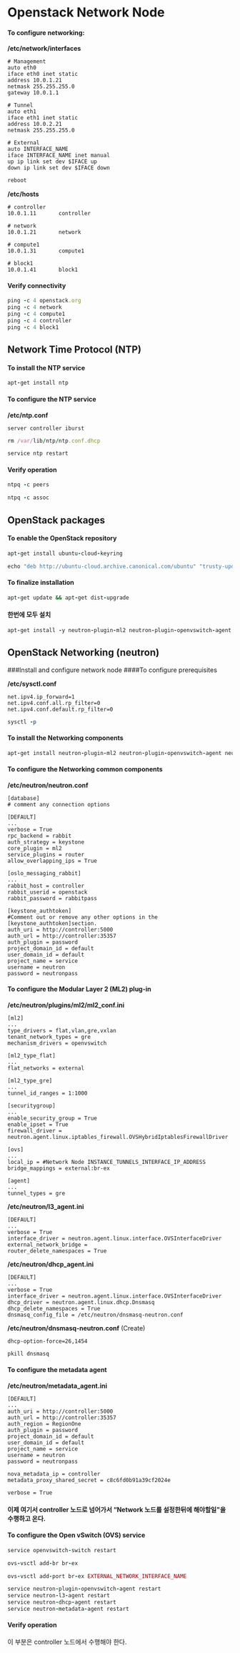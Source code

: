 # Openstack Network Node

#### To configure networking:

**/etc/network/interfaces**
```
# Management
auto eth0
iface eth0 inet static
address 10.0.1.21
netmask 255.255.255.0
gateway 10.0.1.1

# Tunnel
auto eth1
iface eth1 inet static
address 10.0.2.21
netmask 255.255.255.0

# External
auto INTERFACE_NAME
iface INTERFACE_NAME inet manual
up ip link set dev $IFACE up
down ip link set dev $IFACE down
```

```ruby
reboot
```

**/etc/hosts**

```
# controller
10.0.1.11       controller

# network
10.0.1.21       network

# compute1
10.0.1.31       compute1

# block1
10.0.1.41       block1
```

#### Verify connectivity

```ruby
ping -c 4 openstack.org
ping -c 4 network
ping -c 4 compute1
ping -c 4 controller
ping -c 4 block1
```

## Network Time Protocol (NTP)
#### To install the NTP service

```ruby
apt-get install ntp
```

#### To configure the NTP service

**/etc/ntp.conf**

```
server controller iburst
```

```ruby
rm /var/lib/ntp/ntp.conf.dhcp

service ntp restart
```

#### Verify operation

```ruby
ntpq -c peers

ntpq -c assoc
```

## OpenStack packages

#### To enable the OpenStack repository

```ruby
apt-get install ubuntu-cloud-keyring

echo "deb http://ubuntu-cloud.archive.canonical.com/ubuntu" "trusty-updates/kilo main" > /etc/apt/sources.list.d/cloudarchive-kilo.list
```

#### To finalize installation

```ruby
apt-get update && apt-get dist-upgrade
```

#### 한번에 모두 설치

```ruby
apt-get install -y neutron-plugin-ml2 neutron-plugin-openvswitch-agent neutron-l3-agent neutron-dhcp-agent neutron-metadata-agent
```



## OpenStack Networking (neutron)

###Install and configure network node
####To configure prerequisites

**/etc/sysctl.conf**
```
net.ipv4.ip_forward=1
net.ipv4.conf.all.rp_filter=0
net.ipv4.conf.default.rp_filter=0
```
```ruby
sysctl -p
```
#### To install the Networking components
```ruby
apt-get install neutron-plugin-ml2 neutron-plugin-openvswitch-agent neutron-l3-agent neutron-dhcp-agent neutron-metadata-agent
```

#### To configure the Networking common components

**/etc/neutron/neutron.conf**

```
[database]
# comment any connection options

[DEFAULT]
...
verbose = True
rpc_backend = rabbit
auth_strategy = keystone
core_plugin = ml2
service_plugins = router
allow_overlapping_ips = True

[oslo_messaging_rabbit]
...
rabbit_host = controller
rabbit_userid = openstack
rabbit_password = rabbitpass

[keystone_authtoken]
#Comment out or remove any other options in the [keystone_authtoken]section.
auth_uri = http://controller:5000
auth_url = http://controller:35357
auth_plugin = password
project_domain_id = default
user_domain_id = default
project_name = service
username = neutron
password = neutronpass
```


#### To configure the Modular Layer 2 (ML2) plug-in

**/etc/neutron/plugins/ml2/ml2_conf.ini**

```
[ml2]
...
type_drivers = flat,vlan,gre,vxlan
tenant_network_types = gre
mechanism_drivers = openvswitch

[ml2_type_flat]
...
flat_networks = external

[ml2_type_gre]
...
tunnel_id_ranges = 1:1000

[securitygroup]
...
enable_security_group = True
enable_ipset = True
firewall_driver = neutron.agent.linux.iptables_firewall.OVSHybridIptablesFirewallDriver

[ovs]
...
local_ip = #Network Node INSTANCE_TUNNELS_INTERFACE_IP_ADDRESS
bridge_mappings = external:br-ex

[agent]
...
tunnel_types = gre
```

**/etc/neutron/l3_agent.ini**

```
[DEFAULT]
...
verbose = True
interface_driver = neutron.agent.linux.interface.OVSInterfaceDriver
external_network_bridge =
router_delete_namespaces = True
```


**/etc/neutron/dhcp_agent.ini**

```
[DEFAULT]
...
verbose = True
interface_driver = neutron.agent.linux.interface.OVSInterfaceDriver
dhcp_driver = neutron.agent.linux.dhcp.Dnsmasq
dhcp_delete_namespaces = True
dnsmasq_config_file = /etc/neutron/dnsmasq-neutron.conf
```

**/etc/neutron/dnsmasq-neutron.conf** (Create)
```
dhcp-option-force=26,1454
```

```ruby
pkill dnsmasq
```

#### To configure the metadata agent

**/etc/neutron/metadata_agent.ini**

```
[DEFAULT]
...
auth_uri = http://controller:5000
auth_url = http://controller:35357
auth_region = RegionOne
auth_plugin = password
project_domain_id = default
user_domain_id = default
project_name = service
username = neutron
password = neutronpass

nova_metadata_ip = controller
metadata_proxy_shared_secret = c8c6fd0b91a39cf2024e

verbose = True
```

#### 이제 여기서 controller 노드로 넘어가서 “Network 노드를 설정한뒤에 해야할일"을 수행하고 온다.

#### To configure the Open vSwitch (OVS) service

```ruby
service openvswitch-switch restart

ovs-vsctl add-br br-ex

ovs-vsctl add-port br-ex EXTERNAL_NETWORK_INTERFACE_NAME
```

```ruby
service neutron-plugin-openvswitch-agent restart
service neutron-l3-agent restart
service neutron-dhcp-agent restart
service neutron-metadata-agent restart
```

#### Verify operation
이 부분은 controller 노드에서 수행해야 한다.